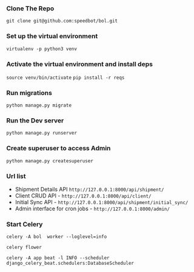 ### Clone The Repo

`git clone git@github.com:speedbot/bol.git`

### Set up the virtual environment

`virtualenv -p python3 venv`

### Activate the virtual environment and install deps
`source venv/bin/activate`
``pip install -r reqs``

### Run migrations

`python manage.py migrate`

### Run the Dev server 

`python manage.py runserver`


### Create superuser to access Admin

`python manage.py createsuperuser`

### Url list

- Shipment Details API `http://127.0.0.1:8000/api/shipment/`
- Client CRUD API - `http://127.0.0.1:8000/api/client/`
- Initial Sync API - `http://127.0.0.1:8000/api/shipment/initial_sync/`
- Admin interface for cron jobs - `http://127.0.0.1:8000/admin/`   

### Start Celery 

`celery -A bol  worker --loglevel=info`

`celery flower`

`celery -A app beat -l INFO --scheduler django_celery_beat.schedulers:DatabaseScheduler`
